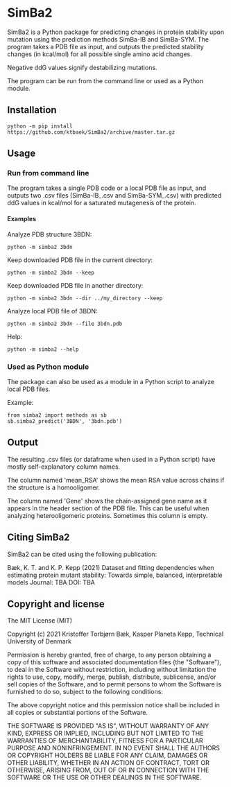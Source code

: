 # SimBa2

SimBa2 is a Python package for predicting changes in protein stability upon mutation using the prediction methods SimBa-IB and SimBa-SYM. The program takes a PDB file as input, and outputs the predicted stability changes (in kcal/mol) for all possible single amino acid changes.

Negative ddG values signify destabilizing mutations.

The program can be run from the command line or used as a Python module.

## Installation

```
python -m pip install https://github.com/ktbaek/SimBa2/archive/master.tar.gz
```

## Usage

### Run from command line

The program takes a single PDB code or a local PDB file as input, and outputs two .csv files (SimBa-IB_<pdb-code>.csv and SimBa-SYM_<pdb-code>.csv) with predicted ddG values in kcal/mol for a saturated mutagenesis of the protein.

#### Examples

Analyze PDB structure 3BDN:
```
python -m simba2 3bdn
```
Keep downloaded PDB file in the current directory:
```
python -m simba2 3bdn --keep
```
Keep downloaded PDB file in another directory:
```
python -m simba2 3bdn --dir ../my_directory --keep
```
Analyze local PDB file of 3BDN:
```
python -m simba2 3bdn --file 3bdn.pdb
```
Help:
```
python -m simba2 --help
```

### Used as Python module

The package can also be used as a module in a Python script to analyze local PDB files.

Example:

```
from simba2 import methods as sb
sb.simba2_predict('3BDN', '3bdn.pdb')
```


## Output

The resulting .csv files (or dataframe when used in a Python script) have mostly self-explanatory column names.

The column named 'mean_RSA' shows the mean RSA value across chains if the structure is a homooligomer.

The column named 'Gene' shows the chain-assigned gene name as it appears in the header section of the PDB file. This can be useful when analyzing heterooligomeric proteins. Sometimes this column is empty.

## Citing SimBa2
SimBa2 can be cited using the following publication:

Bæk, K. T. and K. P. Kepp (2021) Dataset and fitting dependencies when estimating protein mutant stability: Towards simple, balanced, interpretable models
Journal: TBA
DOI: TBA

## Copyright and license
The MIT License (MIT)

Copyright (c) 2021 Kristoffer Torbjørn Bæk, Kasper Planeta Kepp, Technical University of Denmark

Permission is hereby granted, free of charge, to any person obtaining a copy
of this software and associated documentation files (the "Software"), to deal
in the Software without restriction, including without limitation the rights
to use, copy, modify, merge, publish, distribute, sublicense, and/or sell
copies of the Software, and to permit persons to whom the Software is
furnished to do so, subject to the following conditions:

The above copyright notice and this permission notice shall be included in all
copies or substantial portions of the Software.

THE SOFTWARE IS PROVIDED "AS IS", WITHOUT WARRANTY OF ANY KIND, EXPRESS OR
IMPLIED, INCLUDING BUT NOT LIMITED TO THE WARRANTIES OF MERCHANTABILITY,
FITNESS FOR A PARTICULAR PURPOSE AND NONINFRINGEMENT. IN NO EVENT SHALL THE
AUTHORS OR COPYRIGHT HOLDERS BE LIABLE FOR ANY CLAIM, DAMAGES OR OTHER
LIABILITY, WHETHER IN AN ACTION OF CONTRACT, TORT OR OTHERWISE, ARISING FROM,
OUT OF OR IN CONNECTION WITH THE SOFTWARE OR THE USE OR OTHER DEALINGS IN THE
SOFTWARE.

